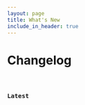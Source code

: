 ```yaml
---
layout: page
title: What's New
include_in_header: true
---
```


# Changelog

<br>

### `Latest`

<br>
